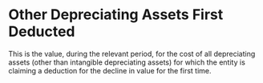 # Other Depreciating Assets First Deducted
This is the value, during the relevant period, for the cost of all depreciating assets (other than intangible depreciating assets) for which the entity is claiming a deduction for the decline in value for the first time.